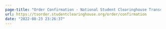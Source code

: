 ```yaml
---
page-title: "Order Confirmation · National Student Clearinghouse Transcript Services"
url: https://tsorder.studentclearinghouse.org/order/confirmation
date: "2022-08-23 23:26:37"
---
```

